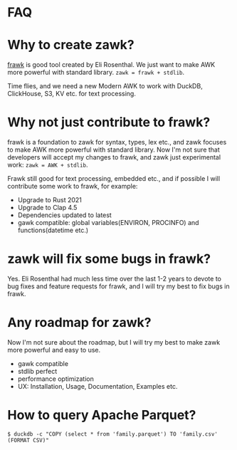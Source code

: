 FAQ
===========

# Why to create zawk?

[frawk](https://github.com/ezrosent/frawk) is good tool created by Eli Rosenthal.
We just want to make AWK more powerful with standard library. `zawk = frawk + stdlib`.

Time flies, and we need a new Modern AWK to work with DuckDB, ClickHouse, S3, KV etc. for text processing.

# Why not just contribute to frawk?

frawk is a foundation to zawk for syntax, types, lex etc., 
and zawk focuses to make AWK more powerful with standard library. 
Now I'm not sure that developers will accept my changes to frawk, and zawk just experimental work: `zawk = AWK + stdlib`.

Frawk still good for text processing, embedded etc., 
and if possible I will contribute some work to frawk, for example:

* Upgrade to Rust 2021
* Upgrade to Clap 4.5
* Dependencies updated to latest
* gawk compatible: global variables(ENVIRON, PROCINFO) and functions(datetime etc.)

# zawk will fix some bugs in frawk?

Yes. Eli Rosenthal had much less time over the last 1-2 years to devote to bug fixes and feature requests for frawk,
and I will try my best to fix bugs in frawk. 

# Any roadmap for zawk?

Now I'm not sure about the roadmap, but I will try my best to make zawk more powerful and easy to use.

* gawk compatible
* stdlib perfect
* performance optimization
* UX: Installation, Usage, Documentation, Examples etc.

# How to query Apache Parquet?

```shell
$ duckdb -c "COPY (select * from 'family.parquet') TO 'family.csv' (FORMAT CSV)"
```
